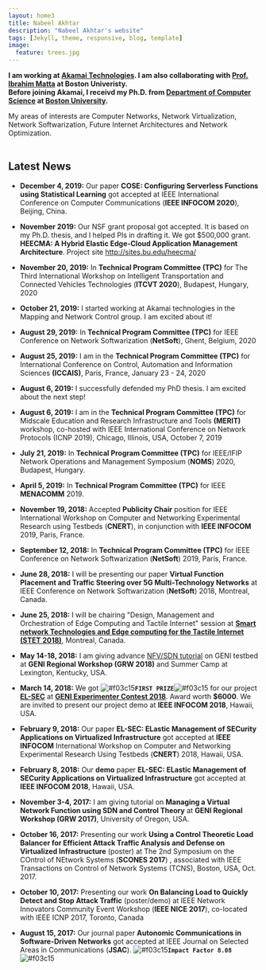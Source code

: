 ```yaml
---
layout: home3
title: Nabeel Akhtar
description: "Nabeel Akhtar's website"
tags: [Jekyll, theme, responsive, blog, template]
image:
  feature: trees.jpg
---
```


**I am working at [Akamai Technologies](https://www.akamai.com). I am also collaborating with [Prof. Ibrahim Matta](https://sites.bu.edu/matta/) at Boston Univeristy.  <br>
Before joining Akamai, I receivd my Ph.D. from [Department of Computer Science](http://www.bu.edu/cs/) at [Boston University](http://www.bu.edu).**

My areas of interests are Computer Networks, Network Virtualization, Network Softwarization, Future Internet Architectures and Network Optimization.
<br />
<br />

## Latest News ##

- **December 4, 2019:** Our paper **COSE: Configuring Serverless Functions using Statistical Learning** got accepted at IEEE International Conference on Computer Communications (**IEEE INFOCOM 2020**), Beijing, China. 

- **November 2019:** Our NSF grant proposal got accepted. It is based on my Ph.D. thesis, and I helped PIs in drafting it. We got $500,000 grant. **HEECMA: A Hybrid Elastic Edge-Cloud Application Management Architecture**. Project site http://sites.bu.edu/heecma/

- **November 20, 2019:** In **Technical Program Committee (TPC)** for The Third International Workshop on Intelligent Transportation and Connected Vehicles Technologies (**ITCVT 2020**), Budapest, Hungary, 2020

- **October 21, 2019:** I started working at Akamai technologies in the Mapping and Network Control group. I am excited about it!

- **August 29, 2019:** In **Technical Program Committee (TPC)** for IEEE Conference on Network Softwarization (**NetSoft**), Ghent, Belgium, 2020

- **August 25, 2019:** I am in the **Technical Program Committee (TPC)** for International Conference on Control, Automation and Information Sciences **(ICCAIS)**, Paris, France, January 23 - 24, 2020

- **August 6, 2019:** I successfully defended my PhD thesis. I am excited about the next step!

- **August 6, 2019:** I am in the **Technical Program Committee (TPC)** for Midscale Education and Research Infrastructure and Tools **(MERIT)** workshop, co-hosted with IEEE International Conference on Network Protocols (ICNP 2019), Chicago, Illinois, USA, October 7, 2019  

- **July 21, 2019:** In **Technical Program Committee (TPC)** for IEEE/IFIP Network Operations and Management Symposium (**NOMS**) 2020, Budapest, Hungary.

- **April 5, 2019:** In **Technical Program Committee (TPC)** for IEEE **MENACOMM** 2019.

- **November 19, 2018:** Accepted **Publicity Chair** position for IEEE International Workshop on Computer and Networking Experimental Research using Testbeds (**CNERT**), in conjunction with **IEEE INFOCOM** 2019, Paris, France.

- **September 12, 2018:** In **Technical Program Committee (TPC)** for IEEE Conference on Network Softwarization (**NetSoft**) 2019, Paris, France.

- **June 28, 2018:** I will be presenting our paper **Virtual Function Placement and Traffic Steering over 5G Multi-Technology Networks** at IEEE Conference on Network Softwarization (**NetSoft**) 2018, Montreal, Canada.

- **June 25, 2018:** I will be chairing "Design, Management and Orchestration of Edge Computing and Tactile Internet" session at **[Smart network Technologies and Edge computing for the Tactile Internet (STET 2018)](http://www.cs.slu.edu/stet2018/)**, Montreal, Canada.

- **May 14-18, 2018:** I am giving advance [NFV/SDN tutorial](http://voip.netlab.uky.edu/grw2018ky/summercamp.html) on GENI testbed at **GENI Regional Workshop (GRW 2018)** and Summer Camp at Lexington, Kentucky, USA.

- **March 14, 2018:** We got ![#f03c15](https://placehold.it/15/f03c15/000000?text=+)**`FIRST PRIZE`**![#f03c15](https://placehold.it/15/f03c15/000000?text=+) for our project [**EL-SEC**](https://github.com/akhtarnabeel/ELSEC) at [**GENI Experimenter Contest 2018**](https://witestlab.poly.edu/~ffund/geni-experimenter-contest-2018/). Award worth **$6000**. We are invited to present our project demo at  **IEEE INFOCOM 2018**, Hawaii, USA.  

- **February 9, 2018:** Our paper **EL-SEC: ELastic Management of SECurity Applications on Virtualized Infrastructure** got accepted at **IEEE INFOCOM** International Workshop on Computer and Networking Experimental Research Using Testbeds (**CNERT**) 2018, Hawaii, USA. 

- **February 8, 2018:** Our **demo** paper **EL-SEC: ELastic Management of SECurity Applications on Virtualized Infrastructure** got accepted at **IEEE INFOCOM 2018**, Hawaii, USA. 

- **November 3-4, 2017:** I am giving tutorial on **Managing a Virtual Network Function using SDN and Control Theory** at **GENI Regional Workshop (GRW 2017)**, University of Oregon, USA.

- **October 16, 2017:** Presenting our work **Using a Control Theoretic Load Balancer for Efficient Attack Traffic Analysis and Defense on Virtualized Infrastructure**  (poster) at
 The 2nd Symposium on the COntrol of NEtwork Systems (**SCONES 2017**) , associated with IEEE Transactions on Control of Network Systems (TCNS), Boston, USA, Oct. 2017.

- **October 10, 2017:** Presenting our work **On Balancing Load to Quickly Detect and Stop Attack Traffic** (poster/demo) at IEEE Network Innovators Community Event Workshop (**IEEE NICE 2017**), co-located with IEEE ICNP 2017, Toronto, Canada

- **August 15, 2017:** Our journal paper **Autonomic Communications in Software-Driven Networks** got accepted at IEEE Journal on Selected Areas in Communications (**JSAC**). ![#f03c15](https://placehold.it/15/f03c15/000000?text=+)**```Impact Factor 8.08```**![#f03c15](https://placehold.it/15/f03c15/000000?text=+) 



